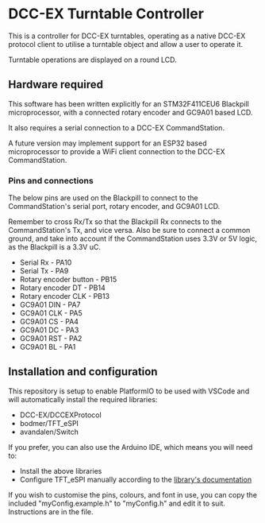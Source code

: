 # DCC-EX Turntable Controller

This is a controller for DCC-EX turntables, operating as a native DCC-EX protocol client to utilise a turntable object and allow a user to operate it.

Turntable operations are displayed on a round LCD.

## Hardware required

This software has been written explicitly for an STM32F411CEU6 Blackpill microprocessor, with a connected rotary encoder and GC9A01 based LCD.

It also requires a serial connection to a DCC-EX CommandStation.

A future version may implement support for an ESP32 based microprocessor to provide a WiFi client connection to the DCC-EX CommandStation.

### Pins and connections

The below pins are used on the Blackpill to connect to the CommandStation's serial port, rotary encoder, and GC9A01 LCD.

Remember to cross Rx/Tx so that the Blackpill Rx connects to the CommandStation's Tx, and vice versa. Also be sure to connect a common ground, and take into account if the CommandStation uses 3.3V or 5V logic, as the Blackpill is a 3.3V uC.

- Serial Rx - PA10
- Serial Tx - PA9
- Rotary encoder button - PB15
- Rotary encoder DT - PB14
- Rotary encoder CLK - PB13
- GC9A01 DIN - PA7
- GC9A01 CLK - PA5
- GC9A01 CS - PA4
- GC9A01 DC - PA3
- GC9A01 RST - PA2
- GC9A01 BL - PA1

## Installation and configuration

This repository is setup to enable PlatformIO to be used with VSCode and will automatically install the required libraries:

- DCC-EX/DCCEXProtocol
- bodmer/TFT_eSPI
- avandalen/Switch

If you prefer, you can also use the Arduino IDE, which means you will need to:

- Install the above libraries
- Configure TFT_eSPI manually according to the [library's documentation](https://github.com/Bodmer/TFT_eSPI)

If you wish to customise the pins, colours, and font in use, you can copy the included "myConfig.example.h" to "myConfig.h" and edit it to suit. Instructions are in the file.
